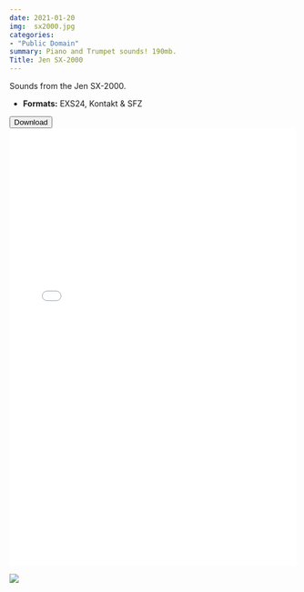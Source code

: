 ```yaml
---
date: 2021-01-20
img:  sx2000.jpg
categories: 
- "Public Domain"
summary: Piano and Trumpet sounds! 190mb.
Title: Jen SX-2000
---
```



Sounds from the Jen SX-2000.

-   **Formats:** EXS24, Kontakt & SFZ



<div class="buttons">  <a href="https://github.com/publicsamples/Jen-SX-2000"> <button>Download </button></a></div>



<iframe width="100%" height="770px" src="/Demos/demos/misc2.html" frameborder="0" allow="accelerometer; autoplay; clipboard-write; encrypted-media; gyroscope; picture-in-picture" allowfullscreen></iframe>

[![](images/MFpatches.jpg)](/?Products%2FTragicAutomata)